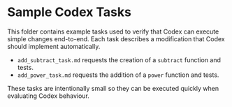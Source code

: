 # Sample Codex Tasks

This folder contains example tasks used to verify that Codex can execute simple
changes end-to-end. Each task describes a modification that Codex should
implement automatically.

- `add_subtract_task.md` requests the creation of a `subtract` function and tests.
- `add_power_task.md` requests the addition of a `power` function and tests.

These tasks are intentionally small so they can be executed quickly when
evaluating Codex behaviour.
